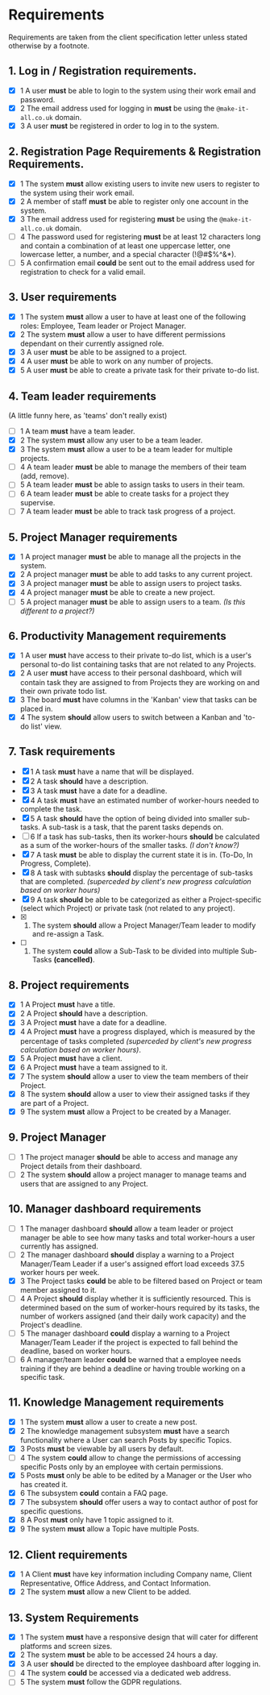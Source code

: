 # Requirements

Requirements are taken from the client specification letter unless stated otherwise by a footnote.

## 1. Log in / Registration requirements.

- [x] 1 A user **must** be able to login to the system using their work email and password.
- [x] 2 The email address used for logging in **must** be using the `@make-it-all.co.uk` domain.
- [x] 3 A user **must** be registered in order to log in to the system.

## 2. Registration Page Requirements & Registration Requirements.

- [x] 1 The system **must** allow existing users to invite new users to register to the system using their work email.
- [x] 2 A member of staff **must** be able to register only one account in the system.
- [x] 3 The email address used for registering **must** be using the `@make-it-all.co.uk` domain.
- [ ] 4 The password used for registering **must** be at least 12 characters long and contain a combination of at least one uppercase letter, one lowercase letter, a number, and a special character (!@#$%^&\*).
- [ ] 5 A confirmation email **could** be sent out to the email address used for registration to check for a valid email.

## 3. User requirements

- [x] 1 The system **must** allow a user to have at least one of the following roles: Employee, Team leader or Project Manager.
- [x] 2 The system **must** allow a user to have different permissions dependant on their currently assigned role.
- [x] 3 A user **must** be able to be assigned to a project.
- [x] 4 A user **must** be able to work on any number of projects.
- [x] 5 A user **must** be able to create a private task for their private to-do list.
<!-- 6. A user **should** be able to be part of multiple teams. -->

## 4. Team leader requirements

(A little funny here, as 'teams' don't really exist)

- [ ] 1 A team **must** have a team leader.
- [x] 2 The system **must** allow any user to be a team leader.
- [x] 3 The system **must** allow a user to be a team leader for multiple projects.
- [ ] 4 A team leader **must** be able to manage the members of their team (add, remove).
- [ ] 5 A team leader **must** be able to assign tasks to users in their team.
- [ ] 6 A team leader **must** be able to create tasks for a project they supervise.
- [ ] 7 A team leader **must** be able to track task progress of a project.

## 5. Project Manager requirements

- [x] 1 A project manager **must** be able to manage all the projects in the system.
- [x] 2 A project manager **must** be able to add tasks to any current project.
- [x] 3 A project manager **must** be able to assign users to project tasks.
- [x] 4 A project manager **must** be able to create a new project.
- [ ] 5 A project manager **must** be able to assign users to a team. _(Is this different to a project?)_

## 6. Productivity Management requirements

- [x] 1 A user **must** have access to their private to-do list, which is a user's personal to-do list containing tasks that are not related to any Projects.
- [x] 2 A user **must** have access to their personal dashboard, which will contain task they are assigned to from Projects they are working on and their own private todo list.
- [x] 3 The board **must** have columns in the 'Kanban' view that tasks can be placed in.
- [x] 4 The system **should** allow users to switch between a Kanban and 'to-do list' view.

## 7. Task requirements

- [x] 1 A task **must** have a name that will be displayed.
- [x] 2 A task **should** have a description.
- [x] 3 A task **must** have a date for a deadline.
- [x] 4 A task **must** have an estimated number of worker-hours needed to complete the task.
- [x] 5 A task **should** have the option of being divided into smaller sub-tasks. A sub-task is a task, that the parent tasks depends on.
- [ ] 6 If a task has sub-tasks, then its worker-hours **should** be calculated as a sum of the worker-hours of the smaller tasks. _(I don't know?)_
- [x] 7 A task **must** be able to display the current state it is in. (To-Do, In Progress, Complete).
- [x] 8 A task with subtasks **should** display the percentage of sub-tasks that are completed. _(superceded by client's new progress calculation based on worker hours)_
- [x] 9 A task **should** be able to be categorized as either a Project-specific (select which Project) or private task (not related to any project).
- [x] 1. The system **should** allow a Project Manager/Team leader to modify and re-assign a Task.
- [ ] 1. The system **could** allow a Sub-Task to be divided into multiple Sub-Tasks **(cancelled)**.

## 8. Project requirements

- [x] 1 A Project **must** have a title.
- [x] 2 A Project **should** have a description.
- [x] 3 A Project **must** have a date for a deadline.
- [x] 4 A Project **must** have a progress displayed, which is measured by the percentage of tasks completed _(superceded by client's new progress calculation based on worker hours)_.
- [x] 5 A Project **must** have a client.
- [x] 6 A Project **must** have a team assigned to it.
- [x] 7 The system **should** allow a user to view the team members of their Project.
- [x] 8 The system **should** allow a user to view their assigned tasks if they are part of a Project.
- [x] 9 The system **must** allow a Project to be created by a Manager.

## 9. Project Manager

- [ ] 1 The project manager **should** be able to access and manage any Project details from their dashboard.
- [ ] 2 The system **should** allow a project manager to manage teams and users that are assigned to any Project.

## 10. Manager dashboard requirements

- [ ] 1 The manager dashboard **should** allow a team leader or project manager be able to see how many tasks and total worker-hours a user currently has assigned.
- [ ] 2 The manager dashboard **should** display a warning to a Project Manager/Team Leader if a user's assigned effort load exceeds 37.5 worker hours per week.
- [x] 3 The Project tasks **could** be able to be filtered based on Project or team member assigned to it.
- [ ] 4 A Project **should** display whether it is sufficiently resourced. This is determined based on the sum of worker-hours required by its tasks, the number of workers assigned (and their daily work capacity) and the Project's deadline.
- [ ] 5 The manager dashboard **could** display a warning to a Project Manager/Team Leader if the project is expected to fall behind the deadline, based on worker hours.
- [ ] 6 A manager/team leader **could** be warned that a employee needs training if they are behind a deadline or having trouble working on a specific task.

## 11. Knowledge Management requirements

- [x] 1 The system **must** allow a user to create a new post.
- [x] 2 The knowledge management subsystem **must** have a search functionality where a User can search Posts by specific Topics.
- [x] 3 Posts **must** be viewable by all users by default.
- [ ] 4 The system **could** allow to change the permissions of accessing specific Posts only by an employee with certain permissions.
- [x] 5 Posts **must** only be able to be edited by a Manager or the User who has created it.
- [x] 6 The subsystem **could** contain a FAQ page.
- [x] 7 The subsystem **should** offer users a way to contact author of post for specific questions.
- [x] 8 A Post **must** only have 1 topic assigned to it.
- [x] 9 The system **must** allow a Topic have multiple Posts.

## 12. Client requirements

- [x] 1 A Client **must** have key information including Company name, Client Representative, Office Address, and Contact Information.
- [x] 2 The system **must** allow a new Client to be added.

## 13. System Requirements

- [x] 1 The system **must** have a responsive design that will cater for different platforms and screen sizes.
- [x] 2 The system **must** be able to be accessed 24 hours a day.
- [x] 3 A user **should** be directed to the employee dashboard after logging in.
- [ ] 4 The system **could** be accessed via a dedicated web address.
- [ ] 5 The system **must** follow the GDPR regulations.
